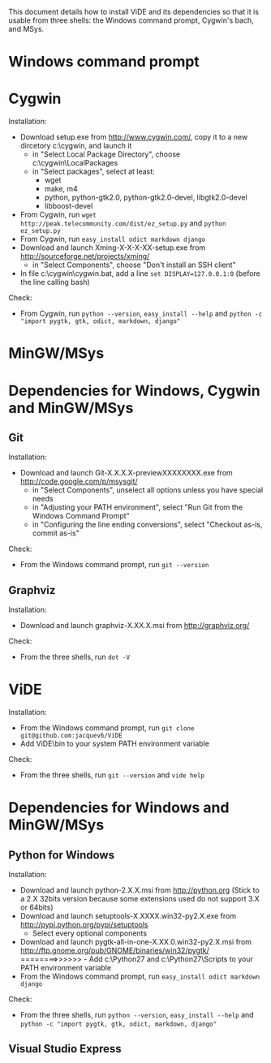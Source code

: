 This document details how to install ViDE and its dependencies so that it is usable from three shells: the Windows command prompt, Cygwin's bach, and MSys.

Windows command prompt
======================

Cygwin
======

Installation:
- Download setup.exe from http://www.cygwin.com/, copy it to a new dircetory c:\cygwin, and launch it
    - in "Select Local Package Directory", choose c:\cygwin\LocalPackages
    - in "Select packages", select at least:
        - wget
        - make, m4
        - python, python-gtk2.0, python-gtk2.0-devel, libgtk2.0-devel
        - libboost-devel
- From Cygwin, run `wget http://peak.telecommunity.com/dist/ez_setup.py` and `python ez_setup.py`
- From Cygwin, run `easy_install odict markdown django`
- Download and launch Xming-X-X-X-XX-setup.exe from http://sourceforge.net/projects/xming/
    - in "Select Components", choose "Don't install an SSH client"
- In file c:\cygwin\cygwin.bat, add a line `set DISPLAY=127.0.0.1:0` (before the line calling bash)

Check:
- From Cygwin, run `python --version`, `easy_install --help` and `python -c "import pygtk, gtk, odict, markdown, django"`

MinGW/MSys
==========


Dependencies for Windows, Cygwin and MinGW/MSys
===============================================

Git
---

Installation:
- Download and launch Git-X.X.X.X-previewXXXXXXXX.exe from http://code.google.com/p/msysgit/
    - in "Select Components", unselect all options unless you have special needs
    - in "Adjusting your PATH environment", select "Run Git from the Windows Command Prompt"
    - in "Configuring the line ending conversions", select "Checkout as-is, commit as-is"

Check:
- From the Windows command prompt, run `git --version`

Graphviz
--------

Installation:
- Download and launch graphviz-X.XX.X.msi from http://graphviz.org/

Check:
- From the three shells, run `dot -V`

ViDE
====

Installation:
- From the Windows command prompt, run `git clone git@github.com:jacquev6/ViDE`
- Add ViDE\bin to your system PATH environment variable

Check:
- From the three shells, run `git --version` and `vide help`

Dependencies for Windows and MinGW/MSys
=======================================

Python for Windows
------------------

Installation:
- Download and launch python-2.X.X.msi from http://python.org (Stick to a 2.X 32bits version because some extensions used do not support 3.X or 64bits)
- Download and launch setuptools-X.XXXX.win32-py2.X.exe from http://pypi.python.org/pypi/setuptools
    - Select every optional components
- Download and launch pygtk-all-in-one-X.XX.0.win32-py2.X.msi from http://ftp.gnome.org/pub/GNOME/binaries/win32/pygtk/
========>>>>>> - Add c:\Python27 and c:\Python27\Scripts to your PATH environment variable
- From the Windows command prompt, run `easy_install odict markdown django`

Check:
- From the three shells, run `python --version`, `easy_install --help` and `python -c "import pygtk, gtk, odict, markdown, django"`

Visual Studio Express
---------------------
